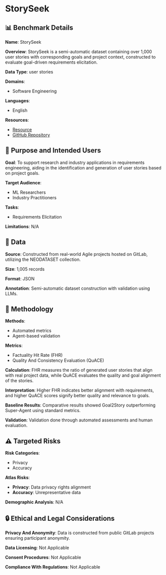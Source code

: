 # StorySeek

## 📊 Benchmark Details

**Name**: StorySeek

**Overview**: StorySeek is a semi-automatic dataset containing over 1,000 user stories with corresponding goals and project context, constructed to evaluate goal-driven requirements elicitation.

**Data Type**: user stories

**Domains**:
- Software Engineering

**Languages**:
- English

**Resources**:
- [Resource](https://huggingface.co/datasets/SoftACE/StorySeek)
- [GitHub Repository](https://github.com/SoftACE-Lab/goal2story)

## 🎯 Purpose and Intended Users

**Goal**: To support research and industry applications in requirements engineering, aiding in the identification and generation of user stories based on project goals.

**Target Audience**:
- ML Researchers
- Industry Practitioners

**Tasks**:
- Requirements Elicitation

**Limitations**: N/A

## 💾 Data

**Source**: Constructed from real-world Agile projects hosted on GitLab, utilizing the NEODATASET collection.

**Size**: 1,005 records

**Format**: JSON

**Annotation**: Semi-automatic dataset construction with validation using LLMs.

## 🔬 Methodology

**Methods**:
- Automated metrics
- Agent-based validation

**Metrics**:
- Factuality Hit Rate (FHR)
- Quality And Consistency Evaluation (QuACE)

**Calculation**: FHR measures the ratio of generated user stories that align with real project data, while QuACE evaluates the quality and goal alignment of the stories.

**Interpretation**: Higher FHR indicates better alignment with requirements, and higher QuACE scores signify better quality and relevance to goals.

**Baseline Results**: Comparative results showed Goal2Story outperforming Super-Agent using standard metrics.

**Validation**: Validation done through automated assessments and human evaluation.

## ⚠️ Targeted Risks

**Risk Categories**:
- Privacy
- Accuracy

**Atlas Risks**:
- **Privacy**: Data privacy rights alignment
- **Accuracy**: Unrepresentative data

**Demographic Analysis**: N/A

## 🔒 Ethical and Legal Considerations

**Privacy And Anonymity**: Data is constructed from public GitLab projects ensuring participant anonymity.

**Data Licensing**: Not Applicable

**Consent Procedures**: Not Applicable

**Compliance With Regulations**: Not Applicable
